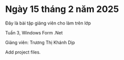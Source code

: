 # Ngày 15 tháng 2 năm 2025

Đây là bài tập giảng viên cho làm trên lớp

Tuần 3, Windows Form .Net

Giảng viên:  Trương Thị Khánh Dịp

Add project files.
